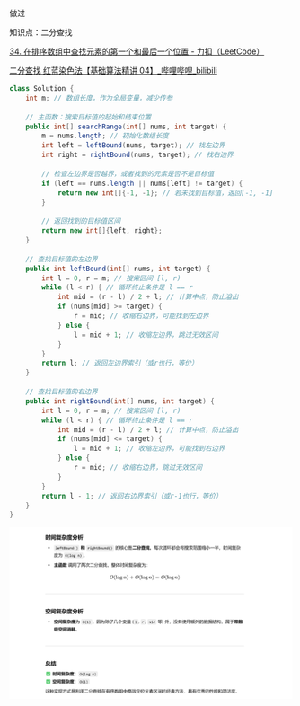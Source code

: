 



做过



知识点：二分查找



[34. 在排序数组中查找元素的第一个和最后一个位置 - 力扣（LeetCode）](https://leetcode.cn/problems/find-first-and-last-position-of-element-in-sorted-array/description/?envType=study-plan-v2&envId=top-100-liked)



[二分查找 红蓝染色法【基础算法精讲 04】_哔哩哔哩_bilibili](https://www.bilibili.com/video/BV1AP41137w7/?vd_source=96c1635797a0d7626fb60e973a29da38)



```java
class Solution {
    int m; // 数组长度，作为全局变量，减少传参

    // 主函数：搜索目标值的起始和结束位置
    public int[] searchRange(int[] nums, int target) {
        m = nums.length; // 初始化数组长度
        int left = leftBound(nums, target); // 找左边界
        int right = rightBound(nums, target); // 找右边界

        // 检查左边界是否越界，或者找到的元素是否不是目标值
        if (left == nums.length || nums[left] != target) {
            return new int[]{-1, -1}; // 若未找到目标值，返回[-1, -1]
        }

        // 返回找到的目标值区间
        return new int[]{left, right};
    }

    // 查找目标值的左边界
    public int leftBound(int[] nums, int target) {
        int l = 0, r = m; // 搜索区间 [l, r)
        while (l < r) { // 循环终止条件是 l == r
            int mid = (r - l) / 2 + l; // 计算中点，防止溢出
            if (nums[mid] >= target) {
                r = mid; // 收缩右边界，可能找到左边界
            } else {
                l = mid + 1; // 收缩左边界，跳过无效区间
            }
        }
        return l; // 返回左边界索引（或r也行，等价）
    }

    // 查找目标值的右边界
    public int rightBound(int[] nums, int target) {
        int l = 0, r = m; // 搜索区间 [l, r)
        while (l < r) { // 循环终止条件是 l == r
            int mid = (r - l) / 2 + l; // 计算中点，防止溢出
            if (nums[mid] <= target) {
                l = mid + 1; // 收缩左边界，可能找到右边界
            } else {
                r = mid; // 收缩右边界，跳过无效区间
            }
        }
        return l - 1; // 返回右边界索引（或r-1也行，等价）
    }
}

```



![{1BBA17B5-C17C-4397-AD62-A9C64E85F442}](assets/{1BBA17B5-C17C-4397-AD62-A9C64E85F442}.png)
